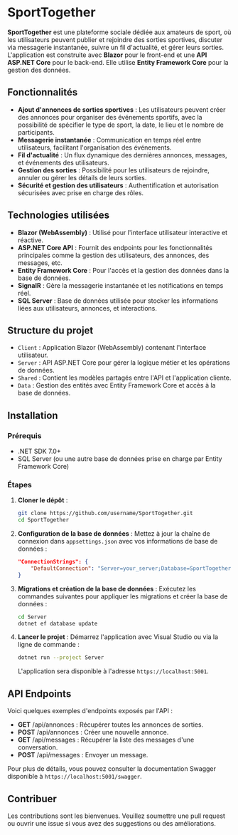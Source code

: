 # SportTogether

**SportTogether** est une plateforme sociale dédiée aux amateurs de sport, où les utilisateurs peuvent publier et rejoindre des sorties sportives, discuter via messagerie instantanée, suivre un fil d'actualité, et gérer leurs sorties. L'application est construite avec **Blazor** pour le front-end et une **API ASP.NET Core** pour le back-end. Elle utilise **Entity Framework Core** pour la gestion des données.

## Fonctionnalités

- **Ajout d'annonces de sorties sportives** : Les utilisateurs peuvent créer des annonces pour organiser des événements sportifs, avec la possibilité de spécifier le type de sport, la date, le lieu et le nombre de participants.
- **Messagerie instantanée** : Communication en temps réel entre utilisateurs, facilitant l'organisation des événements.
- **Fil d'actualité** : Un flux dynamique des dernières annonces, messages, et événements des utilisateurs.
- **Gestion des sorties** : Possibilité pour les utilisateurs de rejoindre, annuler ou gérer les détails de leurs sorties.
- **Sécurité et gestion des utilisateurs** : Authentification et autorisation sécurisées avec prise en charge des rôles.

## Technologies utilisées

- **Blazor (WebAssembly)** : Utilisé pour l'interface utilisateur interactive et réactive.
- **ASP.NET Core API** : Fournit des endpoints pour les fonctionnalités principales comme la gestion des utilisateurs, des annonces, des messages, etc.
- **Entity Framework Core** : Pour l'accès et la gestion des données dans la base de données.
- **SignalR** : Gère la messagerie instantanée et les notifications en temps réel.
- **SQL Server** : Base de données utilisée pour stocker les informations liées aux utilisateurs, annonces, et interactions.

## Structure du projet

- `Client` : Application Blazor (WebAssembly) contenant l'interface utilisateur.
- `Server` : API ASP.NET Core pour gérer la logique métier et les opérations de données.
- `Shared` : Contient les modèles partagés entre l'API et l'application cliente.
- `Data` : Gestion des entités avec Entity Framework Core et accès à la base de données.

## Installation

### Prérequis

- .NET SDK 7.0+
- SQL Server (ou une autre base de données prise en charge par Entity Framework Core)

### Étapes

1. **Cloner le dépôt** :
    ```bash
    git clone https://github.com/username/SportTogether.git
    cd SportTogether
    ```

2. **Configuration de la base de données** :
   Mettez à jour la chaîne de connexion dans `appsettings.json` avec vos informations de base de données :
    ```json
    "ConnectionStrings": {
        "DefaultConnection": "Server=your_server;Database=SportTogetherDB;Trusted_Connection=True;"
    }
    ```

3. **Migrations et création de la base de données** :
    Exécutez les commandes suivantes pour appliquer les migrations et créer la base de données :
    ```bash
    cd Server
    dotnet ef database update
    ```

4. **Lancer le projet** :
    Démarrez l'application avec Visual Studio ou via la ligne de commande :
    ```bash
    dotnet run --project Server
    ```

    L'application sera disponible à l'adresse `https://localhost:5001`.

## API Endpoints

Voici quelques exemples d'endpoints exposés par l'API :

- **GET** /api/annonces : Récupérer toutes les annonces de sorties.
- **POST** /api/annonces : Créer une nouvelle annonce.
- **GET** /api/messages : Récupérer la liste des messages d'une conversation.
- **POST** /api/messages : Envoyer un message.

Pour plus de détails, vous pouvez consulter la documentation Swagger disponible à `https://localhost:5001/swagger`.

## Contribuer

Les contributions sont les bienvenues. Veuillez soumettre une pull request ou ouvrir une issue si vous avez des suggestions ou des améliorations.

